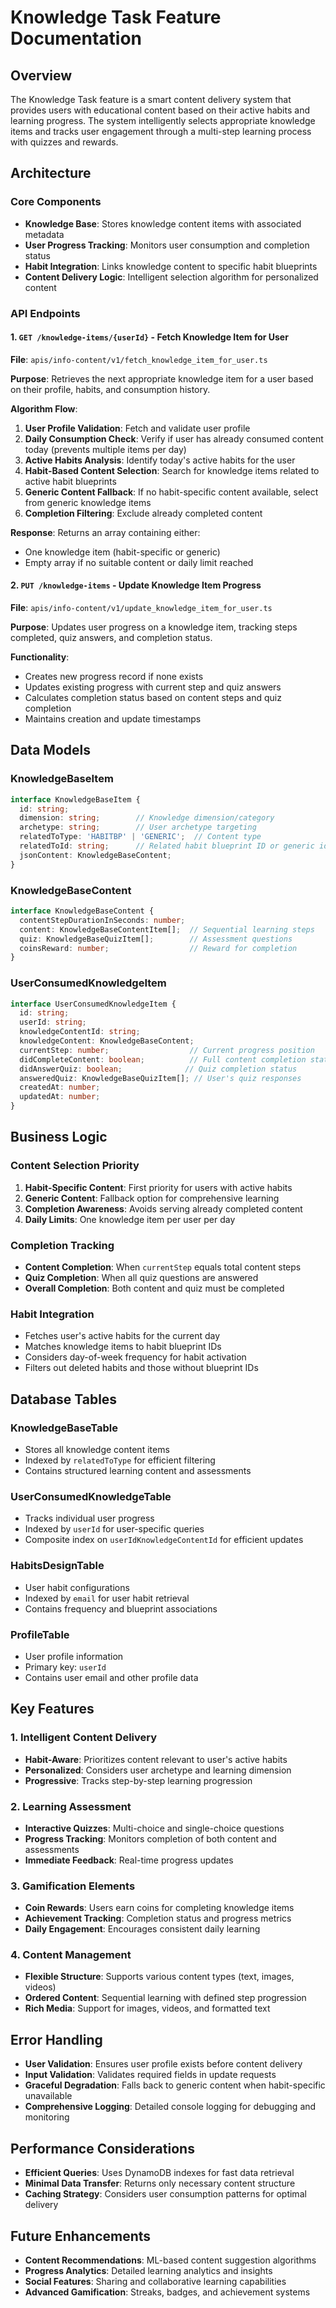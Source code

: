# Knowledge Task Feature Documentation

## Overview

The Knowledge Task feature is a smart content delivery system that provides users with educational content based on their active habits and learning progress. The system intelligently selects appropriate knowledge items and tracks user engagement through a multi-step learning process with quizzes and rewards.

## Architecture

### Core Components

- **Knowledge Base**: Stores knowledge content items with associated metadata
- **User Progress Tracking**: Monitors user consumption and completion status
- **Habit Integration**: Links knowledge content to specific habit blueprints
- **Content Delivery Logic**: Intelligent selection algorithm for personalized content

### API Endpoints

#### 1. `GET /knowledge-items/{userId}` - Fetch Knowledge Item for User

**File**: `apis/info-content/v1/fetch_knowledge_item_for_user.ts`

**Purpose**: Retrieves the next appropriate knowledge item for a user based on their profile, habits, and consumption history.

**Algorithm Flow**:
1. **User Profile Validation**: Fetch and validate user profile
2. **Daily Consumption Check**: Verify if user has already consumed content today (prevents multiple items per day)
3. **Active Habits Analysis**: Identify today's active habits for the user
4. **Habit-Based Content Selection**: Search for knowledge items related to active habit blueprints
5. **Generic Content Fallback**: If no habit-specific content available, select from generic knowledge items
6. **Completion Filtering**: Exclude already completed content

**Response**: Returns an array containing either:
- One knowledge item (habit-specific or generic)
- Empty array if no suitable content or daily limit reached

#### 2. `PUT /knowledge-items` - Update Knowledge Item Progress

**File**: `apis/info-content/v1/update_knowledge_item_for_user.ts`

**Purpose**: Updates user progress on a knowledge item, tracking steps completed, quiz answers, and completion status.

**Functionality**:
- Creates new progress record if none exists
- Updates existing progress with current step and quiz answers
- Calculates completion status based on content steps and quiz completion
- Maintains creation and update timestamps

## Data Models

### KnowledgeBaseItem
```typescript
interface KnowledgeBaseItem {
  id: string;
  dimension: string;        // Knowledge dimension/category
  archetype: string;        // User archetype targeting
  relatedToType: 'HABITBP' | 'GENERIC';  // Content type
  relatedToId: string;      // Related habit blueprint ID or generic identifier
  jsonContent: KnowledgeBaseContent;
}
```

### KnowledgeBaseContent
```typescript
interface KnowledgeBaseContent {
  contentStepDurationInSeconds: number;
  content: KnowledgeBaseContentItem[];  // Sequential learning steps
  quiz: KnowledgeBaseQuizItem[];        // Assessment questions
  coinsReward: number;                  // Reward for completion
}
```

### UserConsumedKnowledgeItem
```typescript
interface UserConsumedKnowledgeItem {
  id: string;
  userId: string;
  knowledgeContentId: string;
  knowledgeContent: KnowledgeBaseContent;
  currentStep: number;                  // Current progress position
  didCompleteContent: boolean;          // Full content completion status
  didAnswerQuiz: boolean;              // Quiz completion status
  answeredQuiz: KnowledgeBaseQuizItem[]; // User's quiz responses
  createdAt: number;
  updatedAt: number;
}
```

## Business Logic

### Content Selection Priority
1. **Habit-Specific Content**: First priority for users with active habits
2. **Generic Content**: Fallback option for comprehensive learning
3. **Completion Awareness**: Avoids serving already completed content
4. **Daily Limits**: One knowledge item per user per day

### Completion Tracking
- **Content Completion**: When `currentStep` equals total content steps
- **Quiz Completion**: When all quiz questions are answered
- **Overall Completion**: Both content and quiz must be completed

### Habit Integration
- Fetches user's active habits for the current day
- Matches knowledge items to habit blueprint IDs
- Considers day-of-week frequency for habit activation
- Filters out deleted habits and those without blueprint IDs

## Database Tables

### KnowledgeBaseTable
- Stores all knowledge content items
- Indexed by `relatedToType` for efficient filtering
- Contains structured learning content and assessments

### UserConsumedKnowledgeTable
- Tracks individual user progress
- Indexed by `userId` for user-specific queries
- Composite index on `userIdKnowledgeContentId` for efficient updates

### HabitsDesignTable
- User habit configurations
- Indexed by `email` for user habit retrieval
- Contains frequency and blueprint associations

### ProfileTable
- User profile information
- Primary key: `userId`
- Contains user email and other profile data

## Key Features

### 1. Intelligent Content Delivery
- **Habit-Aware**: Prioritizes content relevant to user's active habits
- **Personalized**: Considers user archetype and learning dimension
- **Progressive**: Tracks step-by-step learning progression

### 2. Learning Assessment
- **Interactive Quizzes**: Multi-choice and single-choice questions
- **Progress Tracking**: Monitors completion of both content and assessments
- **Immediate Feedback**: Real-time progress updates

### 3. Gamification Elements
- **Coin Rewards**: Users earn coins for completing knowledge items
- **Achievement Tracking**: Completion status and progress metrics
- **Daily Engagement**: Encourages consistent daily learning

### 4. Content Management
- **Flexible Structure**: Supports various content types (text, images, videos)
- **Ordered Content**: Sequential learning with defined step progression
- **Rich Media**: Support for images, videos, and formatted text

## Error Handling

- **User Validation**: Ensures user profile exists before content delivery
- **Input Validation**: Validates required fields in update requests
- **Graceful Degradation**: Falls back to generic content when habit-specific unavailable
- **Comprehensive Logging**: Detailed console logging for debugging and monitoring

## Performance Considerations

- **Efficient Queries**: Uses DynamoDB indexes for fast data retrieval
- **Minimal Data Transfer**: Returns only necessary content structure
- **Caching Strategy**: Considers user consumption patterns for optimal delivery

## Future Enhancements

- **Content Recommendations**: ML-based content suggestion algorithms
- **Progress Analytics**: Detailed learning analytics and insights
- **Social Features**: Sharing and collaborative learning capabilities
- **Advanced Gamification**: Streaks, badges, and achievement systems
